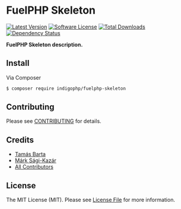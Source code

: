 # FuelPHP Skeleton

[![Latest Version](https://img.shields.io/github/release/indigophp/fuelphp-skeleton.svg?style=flat-square)](https://github.com/indigophp/fuelphp-skeleton/releases)
[![Software License](https://img.shields.io/badge/license-MIT-brightgreen.svg?style=flat-square)](LICENSE)
[![Total Downloads](https://img.shields.io/packagist/dt/indigophp/fuelphp-skeleton.svg?style=flat-square)](https://packagist.org/packages/indigophp/fuelphp-skeleton)
[![Dependency Status](https://img.shields.io/versioneye/d/php/indigophp:skeleton.svg?style=flat-square)](https://www.versioneye.com/php/indigophp:skeleton)

**FuelPHP Skeleton description.**


## Install

Via Composer

``` bash
$ composer require indigophp/fuelphp-skeleton
```


## Contributing

Please see [CONTRIBUTING](CONTRIBUTING.md) for details.


## Credits

- [Tamás Barta](https://github.com/TamasBarta)
- [Márk Sági-Kazár](https://github.com/sagikazarmark)
- [All Contributors](https://github.com/indigophp/fuelphp-skeleton/contributors)


## License

The MIT License (MIT). Please see [License File](LICENSE) for more information.
